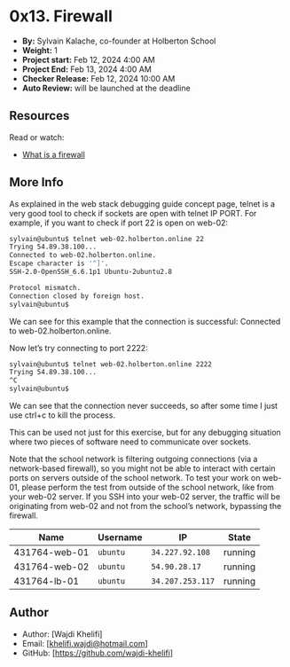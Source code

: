 # 0x13. Firewall

- **By:** Sylvain Kalache, co-founder at Holberton School
- **Weight:** 1
- **Project start:** Feb 12, 2024 4:00 AM
- **Project End:** Feb 13, 2024 4:00 AM
- **Checker Release:** Feb 12, 2024 10:00 AM
- **Auto Review:** will be launched at the deadline

## Resources
Read or watch:

- [What is a firewall](https://en.wikipedia.org/wiki/Firewall_%28computing%29)

## More Info
As explained in the web stack debugging guide concept page, telnet is a very good tool to check if sockets are open with telnet IP PORT. For example, if you want to check if port 22 is open on web-02:

```bash
sylvain@ubuntu$ telnet web-02.holberton.online 22
Trying 54.89.38.100...
Connected to web-02.holberton.online.
Escape character is '^]'.
SSH-2.0-OpenSSH_6.6.1p1 Ubuntu-2ubuntu2.8

Protocol mismatch.
Connection closed by foreign host.
sylvain@ubuntu$
```

We can see for this example that the connection is successful: Connected to web-02.holberton.online.

Now let’s try connecting to port 2222:

```bash
sylvain@ubuntu$ telnet web-02.holberton.online 2222
Trying 54.89.38.100...
^C
sylvain@ubuntu$
```

We can see that the connection never succeeds, so after some time I just use ctrl+c to kill the process.

This can be used not just for this exercise, but for any debugging situation where two pieces of software need to communicate over sockets.

Note that the school network is filtering outgoing connections (via a network-based firewall), so you might not be able to interact with certain ports on servers outside of the school network. To test your work on web-01, please perform the test from outside of the school network, like from your web-02 server. If you SSH into your web-02 server, the traffic will be originating from web-02 and not from the school’s network, bypassing the firewall.

<table class="table table-s">
   <thead>
      <tr>
	<th>Name</th>
	<th>Username</th>
	<th>IP</th>
	<th>State</th>
      </tr>
   </thead>

   <tbody>
      <tr>
	<td>431764-web-01</td>
	<td><code>ubuntu</code></td>
	<td><code>34.227.92.108</code></td>
	<td>running</td>
      </tr>
      <tr>
	<td>431764-web-02</td>
	<td><code>ubuntu</code></td>
	<td><code>54.90.28.17</code></td>
	<td>running</td>
      </tr>
      <tr>
        <td>431764-lb-01</td>
        <td><code>ubuntu</code></td>
        <td><code>34.207.253.117</code></td>
        <td>running</td>
      </tr>
   </tbody>
</table>

## Author
- Author: [Wajdi Khelifi]
- Email: [khelifi.wajdi@hotmail.com]
- GitHub: [https://github.com/wajdi-khelifi]
